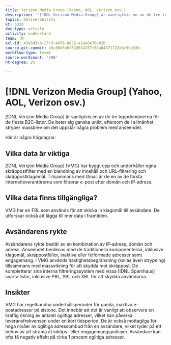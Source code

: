 ```yaml
---
title: Verizon Media Group (Yahoo, AOL, Verizon osv.)
description: '"[!DNL Verizon Media Group] är vanligtvis en av de tre toppdomänerna för de flesta B2C-listor. De beter sig ganska unikt, eftersom de i allmänhet stryper massbrev om det uppstår några problem med anseendet."'
topics: Deliverability
kt: 5320
doc-type: article
activity: understand
team: TM
exl-id: 43e6d3cb-23c3-4076-8026-a1a08e76bd1b
source-git-commit: a5c86d5e6f310534787f07a04971722dbc9bb33b
workflow-type: tm+mt
source-wordcount: '290'
ht-degree: 2%

---
```


# [!DNL Verizon Media Group] (Yahoo, AOL, Verizon osv.)

[!DNL Verizon Media Group] är vanligtvis en av de tre toppdomänerna för de flesta B2C-listor. De beter sig ganska unikt, eftersom de i allmänhet stryper massbrev om det uppstår några problem med anseendet.

Här är några högdagrar:

## Vilka data är viktiga

[!DNL Verizon Media Group] (VMG) har byggt upp och underhåller egna skräppostfilter med en blandning av innehåll och URL-filtrering och skräppostklagomål. Tillsammans med Gmail är de en av de första internetleverantörerna som filtrerar e-post efter domän och IP-adress.

## Vilka data finns tillgängliga?

VMG har en FBL som används för att skicka in klagomål till avsändare. De utforskar också att lägga till mer data i framtiden.

## Avsändarens rykte

Avsändarens rykte består av en kombination av IP-adress, domän och adress. Anseendet beräknas med de traditionella komponenterna, inklusive klagomål, skräppostfällor, inaktiva eller felformade adresser samt engagemang. I VMG används hastighetsbegränsning (kallas även strypning) tillsammans med massvikning för att skydda mot skräppost. De kompletterar sina interna filtreringssystem med vissa [!DNL Spamhaus] svarta listor, inklusive PBL, SBL och XBL för att skydda användarna.

## Insikter

VMG har regelbundna underhållsperioder för gamla, inaktiva e-postadresser på sistone. Det innebär att det är vanligt att observera en kraftig ökning av antalet ogiltiga adresser, vilket kan påverka leveransfrekvensen under en kort tidsperiod. De är också mottagliga för höga nivåer av ogiltiga adressombud från en avsändare, vilket tyder på ett behov av att strama åt inköps- eller engagemangspolicyer. Avsändare kan ofta få negativ effekt på cirka 1 procent ogiltiga adresser.
